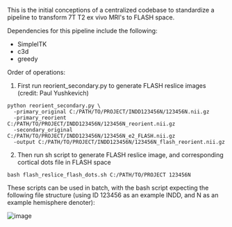 This is the initial conceptions of a centralized codebase to standardize a pipeline to transform 7T T2 ex vivo MRI's to FLASH space.

Dependencies for this pipeline include the following:
- SimpleITK
- c3d
- greedy
  
Order of operations:
1. First run reorient_secondary.py to generate FLASH reslice images (credit: Paul Yushkevich)
```
python reorient_secondary.py \
  -primary_original C:/PATH/TO/PROJECT/INDD123456N/123456N.nii.gz
  -primary_reorient C:/PATH/TO/PROJECT/INDD123456N/123456N_reorient.nii.gz
  -secondary_original C:/PATH/TO/PROJECT/INDD123456N/123456N_e2_FLASH.nii.gz
  -output C:/PATH/TO/PROJECT/INDD123456N/123456N_flash_reorient.nii.gz
```
2. Then run sh script to generate FLASH reslice image, and corresponding cortical dots file in FLASH space
```
bash flash_reslice_flash_dots.sh C:/PATH/TO/PROJECT 123456N
```


These scripts can be used in batch, with the bash script expecting the following file structure (using ID 123456 as an example INDD, and N as an example hemisphere denoter):

![image](https://github.com/user-attachments/assets/decef3e8-8be3-4037-8fc5-72b5b9efd216)


